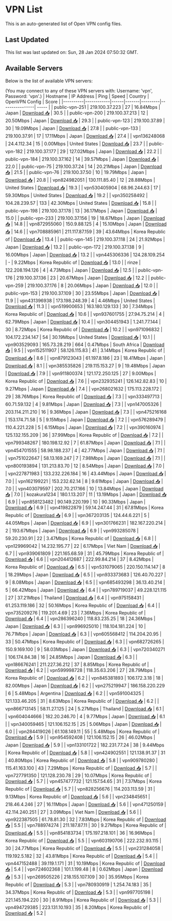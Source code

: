 # VPN List

This is an auto-generated list of Open VPN config files.

## Last Updated

This list was last updated on: Sun, 28 Jan 2024 07:50:32 GMT.

## Available Servers

Below is the list of available VPN servers:

(You may connect to any of these VPN servers with: Username: 'vpn', Password: 'vpn'.)
| Hostname | IP Address | Ping | Speed | Country | OpenVPN Config | Score |
|----------|------------|------|-------|---------|----------------| ----- |
| public-vpn-251 | 219.100.37.223 | 27 | 16.84Mbps | Japan | [Download 📥](./configs/server_0_JP.ovpn) | 30.5 |
| public-vpn-200 | 219.100.37.213 | 12 | 20.50Mbps | Japan | [Download 📥](./configs/server_1_JP.ovpn) | 29.3 |
| public-vpn-123 | 219.100.37.89 | 30 | 19.09Mbps | Japan | [Download 📥](./configs/server_2_JP.ovpn) | 27.8 |
| public-vpn-133 | 219.100.37.91 | 17 | 17.11Mbps | Japan | [Download 📥](./configs/server_3_JP.ovpn) | 27.4 |
| vpn136248068 | 24.4.112.34 | 15 | 0.00Mbps | United States | [Download 📥](./configs/server_4_US.ovpn) | 23.7 |
| public-vpn-182 | 219.100.37.177 | 29 | 127.02Mbps | Japan | [Download 📥](./configs/server_5_JP.ovpn) | 22.2 |
| public-vpn-184 | 219.100.37.162 | 14 | 39.57Mbps | Japan | [Download 📥](./configs/server_6_JP.ovpn) | 22.0 |
| public-vpn-75 | 219.100.37.24 | 14 | 20.21Mbps | Japan | [Download 📥](./configs/server_7_JP.ovpn) | 21.5 |
| public-vpn-76 | 219.100.37.50 | 10 | 19.79Mbps | Japan | [Download 📥](./configs/server_8_JP.ovpn) | 20.8 |
| vpn824982051 | 130.111.85.40 | 12 | 28.88Mbps | United States | [Download 📥](./configs/server_9_US.ovpn) | 19.3 |
| vpn530405904 | 68.96.244.63 | 17 | 59.30Mbps | United States | [Download 📥](./configs/server_10_US.ovpn) | 19.2 |
| vpn350258492 | 104.28.239.57 | 133 | 42.30Mbps | United States | [Download 📥](./configs/server_11_US.ovpn) | 15.8 |
| public-vpn-198 | 219.100.37.178 | 13 | 36.17Mbps | Japan | [Download 📥](./configs/server_12_JP.ovpn) | 15.0 |
| public-vpn-233 | 219.100.37.156 | 19 | 18.67Mbps | Japan | [Download 📥](./configs/server_13_JP.ovpn) | 14.8 |
| vpn872955060 | 150.9.88.125 | 4 | 15.10Mbps | Japan | [Download 📥](./configs/server_14_JP.ovpn) | 14.6 |
| vpn708885961 | 211.117.87.159 | 39 | 43.64Mbps | Korea Republic of | [Download 📥](./configs/server_15_KR.ovpn) | 13.4 |
| public-vpn-145 | 219.100.37.118 | 24 | 21.92Mbps | Japan | [Download 📥](./configs/server_16_JP.ovpn) | 13.2 |
| public-vpn-172 | 219.100.37.138 | 9 | 16.00Mbps | Japan | [Download 📥](./configs/server_17_JP.ovpn) | 13.2 |
| vpn445306336 | 124.28.109.254 | - | 9.22Mbps | Korea Republic of | [Download 📥](./configs/server_18_KR.ovpn) | 13.0 |
| rinze | 122.208.194.126 | 4 | 4.73Mbps | Japan | [Download 📥](./configs/server_19_JP.ovpn) | 12.5 |
| public-vpn-176 | 219.100.37.136 | 23 | 20.67Mbps | Japan | [Download 📥](./configs/server_20_JP.ovpn) | 12.2 |
| public-vpn-259 | 219.100.37.176 | 8 | 20.06Mbps | Japan | [Download 📥](./configs/server_21_JP.ovpn) | 12.0 |
| public-vpn-153 | 219.100.37.109 | 30 | 23.55Mbps | Japan | [Download 📥](./configs/server_22_JP.ovpn) | 11.9 |
| vpn431396938 | 173.198.248.39 | 4 | 4.46Mbps | United States | [Download 📥](./configs/server_23_US.ovpn) | 11.3 |
| vpn519900653 | 163.180.129.133 | 30 | 7.34Mbps | Korea Republic of | [Download 📥](./configs/server_24_KR.ovpn) | 10.6 |
| vpn937601755 | 27.94.75.214 | 4 | 62.79Mbps | Japan | [Download 📥](./configs/server_25_JP.ovpn) | 10.4 |
| vpn304451943 | 1.241.77.144 | 30 | 8.72Mbps | Korea Republic of | [Download 📥](./configs/server_26_KR.ovpn) | 10.2 |
| vpn971096832 | 104.172.234.147 | 54 | 30.19Mbps | United States | [Download 📥](./configs/server_27_US.ovpn) | 10.1 |
| vpn903529093 | 165.73.28.219 | 664 | 0.47Mbps | South Africa | [Download 📥](./configs/server_28_ZA.ovpn) | 9.5 |
| vpn152511907 | 58.126.115.83 | 41 | 3.14Mbps | Korea Republic of | [Download 📥](./configs/server_29_KR.ovpn) | 8.6 |
| vpn879123043 | 61.197.8.186 | 23 | 18.41Mbps | Japan | [Download 📥](./configs/server_30_JP.ovpn) | 8.1 |
| vpn385535826 | 219.115.153.27 | 9 | 19.48Mbps | Japan | [Download 📥](./configs/server_31_JP.ovpn) | 7.9 |
| vpn911800374 | 121.172.250.125 | 27 | 9.00Mbps | Korea Republic of | [Download 📥](./configs/server_32_KR.ovpn) | 7.6 |
| vpn232935241 | 126.142.82.83 | 10 | 9.27Mbps | Japan | [Download 📥](./configs/server_33_JP.ovpn) | 7.4 |
| vpn268021632 | 175.113.228.172 | 29 | 38.76Mbps | Korea Republic of | [Download 📥](./configs/server_34_KR.ovpn) | 7.3 |
| vpn333497713 | 60.71.59.132 | 4 | 9.81Mbps | Japan | [Download 📥](./configs/server_35_JP.ovpn) | 7.3 |
| vpn147005326 | 203.114.211.210 | 16 | 9.36Mbps | Japan | [Download 📥](./configs/server_36_JP.ovpn) | 7.3 |
| vpn475216168 | 153.174.71.58 | 5 | 9.15Mbps | Japan | [Download 📥](./configs/server_37_JP.ovpn) | 7.2 |
| vpn576289479 | 110.4.221.228 | 5 | 6.15Mbps | Japan | [Download 📥](./configs/server_38_JP.ovpn) | 7.2 |
| vpn390160974 | 125.132.155.209 | 36 | 37.99Mbps | Korea Republic of | [Download 📥](./configs/server_39_KR.ovpn) | 7.2 |
| vpn799348267 | 180.198.12.92 | 7 | 61.87Mbps | Japan | [Download 📥](./configs/server_40_JP.ovpn) | 7.1 |
| vpn454701555 | 58.98.188.237 | 4 | 42.77Mbps | Japan | [Download 📥](./configs/server_41_JP.ovpn) | 7.1 |
| vpn751022647 | 58.13.169.247 | 7 | 7.98Mbps | Japan | [Download 📥](./configs/server_42_JP.ovpn) | 7.1 |
| vpn800193894 | 131.213.83.70 | 12 | 8.54Mbps | Japan | [Download 📥](./configs/server_43_JP.ovpn) | 7.0 |
| vpn227871983 | 133.232.226.184 | 16 | 43.44Mbps | Japan | [Download 📥](./configs/server_44_JP.ovpn) | 7.0 |
| vpn162199221 | 153.232.62.14 | 8 | 9.61Mbps | Japan | [Download 📥](./configs/server_45_JP.ovpn) | 7.0 |
| vpn403079597 | 202.70.217.166 | 10 | 13.84Mbps | Japan | [Download 📥](./configs/server_46_JP.ovpn) | 7.0 |
| kozakura1234 | 180.1.13.207 | 11 | 13.19Mbps | Japan | [Download 📥](./configs/server_47_JP.ovpn) | 6.9 |
| vpn858123482 | 90.149.220.199 | 10 | 90.33Mbps | Japan | [Download 📥](./configs/server_48_JP.ovpn) | 6.9 |
| vpn419822879 | 59.14.247.44 | 31 | 67.81Mbps | Korea Republic of | [Download 📥](./configs/server_49_KR.ovpn) | 6.9 |
| vpn367203135 | 124.44.6.221 | 5 | 44.05Mbps | Japan | [Download 📥](./configs/server_50_JP.ovpn) | 6.9 |
| vpn301766231 | 182.167.220.214 | 2 | 193.67Mbps | Japan | [Download 📥](./configs/server_51_JP.ovpn) | 6.9 |
| vpn993285078 | 59.20.230.91 | 22 | 3.47Mbps | Korea Republic of | [Download 📥](./configs/server_52_KR.ovpn) | 6.8 |
| vpn129969042 | 14.232.195.77 | 22 | 6.17Mbps | Viet Nam | [Download 📥](./configs/server_53_VN.ovpn) | 6.7 |
| vpn939061809 | 221.165.68.59 | 31 | 45.79Mbps | Korea Republic of | [Download 📥](./configs/server_54_KR.ovpn) | 6.6 |
| vpn204412687 | 222.99.84.214 | 37 | 8.42Mbps | Korea Republic of | [Download 📥](./configs/server_55_KR.ovpn) | 6.5 |
| vpn531079065 | 220.150.114.147 | 8 | 18.29Mbps | Japan | [Download 📥](./configs/server_56_JP.ovpn) | 6.5 |
| vpn933373683 | 126.40.70.227 | 9 | 8.08Mbps | Japan | [Download 📥](./configs/server_57_JP.ovpn) | 6.5 |
| vpn685493298 | 36.13.40.214 | 5 | 66.42Mbps | Japan | [Download 📥](./configs/server_58_JP.ovpn) | 6.4 |
| vpn789719037 | 49.228.121.115 | 27 | 37.21Mbps | Thailand | [Download 📥](./configs/server_59_TH.ovpn) | 6.4 |
| vpn975158431 | 61.253.119.186 | 32 | 50.16Mbps | Korea Republic of | [Download 📥](./configs/server_60_KR.ovpn) | 6.4 |
| vpn735209276 | 119.201.4.69 | 23 | 7.36Mbps | Korea Republic of | [Download 📥](./configs/server_61_KR.ovpn) | 6.4 |
| vpn286396240 | 118.83.235.25 | 18 | 24.36Mbps | Japan | [Download 📥](./configs/server_62_JP.ovpn) | 6.3 |
| vpn996925010 | 118.104.181.224 | 10 | 76.71Mbps | Japan | [Download 📥](./configs/server_63_JP.ovpn) | 6.3 |
| vpn605568412 | 114.204.20.95 | 33 | 50.47Mbps | Korea Republic of | [Download 📥](./configs/server_64_KR.ovpn) | 6.3 |
| vpn682726265 | 150.9.169.100 | 9 | 58.03Mbps | Japan | [Download 📥](./configs/server_65_JP.ovpn) | 6.3 |
| vpn720340271 | 106.174.84.38 | 16 | 24.85Mbps | Japan | [Download 📥](./configs/server_66_JP.ovpn) | 6.3 |
| vpn186676241 | 211.227.36.212 | 37 | 8.85Mbps | Korea Republic of | [Download 📥](./configs/server_67_KR.ovpn) | 6.2 |
| vpn599998728 | 118.35.63.206 | 27 | 28.79Mbps | Korea Republic of | [Download 📥](./configs/server_68_KR.ovpn) | 6.2 |
| vpn845381893 | 106.172.3.18 | 18 | 82.00Mbps | Japan | [Download 📥](./configs/server_69_JP.ovpn) | 6.2 |
| vpn275219947 | 186.158.220.229 | 6 | 5.48Mbps | Argentina | [Download 📥](./configs/server_70_AR.ovpn) | 6.2 |
| vpn591004325 | 121.133.46.205 | 31 | 8.63Mbps | Korea Republic of | [Download 📥](./configs/server_71_KR.ovpn) | 6.2 |
| vpn866713145 | 58.11.27.125 | 24 | 5.27Mbps | Thailand | [Download 📥](./configs/server_72_TH.ovpn) | 6.1 |
| vpn604044666 | 182.20.246.70 | 4 | 9.77Mbps | Japan | [Download 📥](./configs/server_73_JP.ovpn) | 6.1 |
| vpn340059465 | 121.106.152.15 | 25 | 5.06Mbps | Japan | [Download 📥](./configs/server_74_JP.ovpn) | 6.0 |
| vpn284419026 | 61.108.149.11 | 55 | 5.48Mbps | Korea Republic of | [Download 📥](./configs/server_75_KR.ovpn) | 5.9 |
| vpn954592408 | 121.106.152.15 | 26 | 46.02Mbps | Japan | [Download 📥](./configs/server_76_JP.ovpn) | 5.9 |
| vpn133101722 | 182.231.77.24 | 38 | 9.44Mbps | Korea Republic of | [Download 📥](./configs/server_77_KR.ovpn) | 5.8 |
| vpn424902551 | 121.138.91.37 | 31 | 40.80Mbps | Korea Republic of | [Download 📥](./configs/server_78_KR.ovpn) | 5.8 |
| vpn909780280 | 115.41.163.100 | 43 | 7.29Mbps | Korea Republic of | [Download 📥](./configs/server_79_KR.ovpn) | 5.7 |
| vpn727791350 | 121.128.230.78 | 29 | 10.07Mbps | Korea Republic of | [Download 📥](./configs/server_80_KR.ovpn) | 5.7 |
| vpn457477732 | 121.157.54.65 | 31 | 7.37Mbps | Korea Republic of | [Download 📥](./configs/server_81_KR.ovpn) | 5.7 |
| vpn828256676 | 114.203.113.59 | 31 | 9.13Mbps | Korea Republic of | [Download 📥](./configs/server_82_KR.ovpn) | 5.6 |
| vpn234845651 | 218.46.4.246 | 27 | 16.11Mbps | Japan | [Download 📥](./configs/server_83_JP.ovpn) | 5.6 |
| vpn471250159 | 42.114.240.251 | 27 | 3.09Mbps | Viet Nam | [Download 📥](./configs/server_84_VN.ovpn) | 5.6 |
| vpn922387505 | 61.78.81.30 | 32 | 7.83Mbps | Korea Republic of | [Download 📥](./configs/server_85_KR.ovpn) | 5.5 |
| vpn788974274 | 211.187.87.11 | 30 | 9.27Mbps | Korea Republic of | [Download 📥](./configs/server_86_KR.ovpn) | 5.5 |
| vpn854183734 | 175.197.218.101 | 36 | 16.96Mbps | Korea Republic of | [Download 📥](./configs/server_87_KR.ovpn) | 5.5 |
| vpn603190706 | 222.232.93.115 | 30 | 24.77Mbps | Korea Republic of | [Download 📥](./configs/server_88_KR.ovpn) | 5.5 |
| vpn231284058 | 119.192.5.182 | 32 | 43.81Mbps | Korea Republic of | [Download 📥](./configs/server_89_KR.ovpn) | 5.4 |
| vpn447152488 | 39.119.1.171 | 31 | 10.19Mbps | Korea Republic of | [Download 📥](./configs/server_90_KR.ovpn) | 5.4 |
| vpn724602368 | 101.1.199.48 | 8 | 0.62Mbps | Japan | [Download 📥](./configs/server_91_JP.ovpn) | 5.3 |
| vpn269505226 | 218.155.107.109 | 30 | 35.95Mbps | Korea Republic of | [Download 📥](./configs/server_92_KR.ovpn) | 5.3 |
| vpn780930919 | 1.254.74.183 | 35 | 34.37Mbps | Korea Republic of | [Download 📥](./configs/server_93_KR.ovpn) | 5.3 |
| vpn997705198 | 221.145.194.220 | 30 | 8.91Mbps | Korea Republic of | [Download 📥](./configs/server_94_KR.ovpn) | 5.3 |
| vpn494729385 | 223.131.10.193 | 35 | 8.20Mbps | Korea Republic of | [Download 📥](./configs/server_95_KR.ovpn) | 5.2 |

